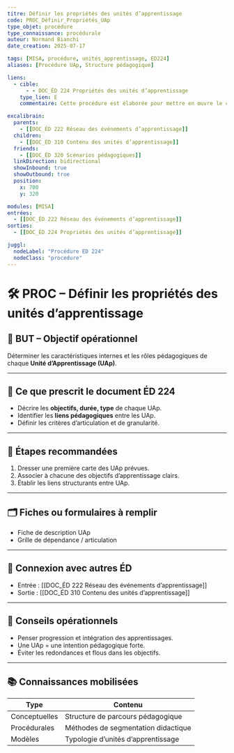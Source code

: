 ```yaml
---
titre: Définir les propriétés des unités d’apprentissage
code: PROC_Définir_Propriétés_UAp
type_objet: procédure
type_connaissance: procédurale
auteur: Normand Bianchi
date_creation: 2025-07-17

tags: [MISA, procédure, unités_apprentissage, ED224]
aliases: [Procédure UAp, Structure pédagogique]

liens:
  - cible:
      - - DOC_ÉD 224 Propriétés des unités d’apprentissage
    type_lien: E
    commentaire: Cette procédure est élaborée pour mettre en œuvre le contenu prescrit par le document ED 224.

excalibrain:
  parents:
    - [[DOC_ÉD 222 Réseau des événements d’apprentissage]]
  children:
    - [[DOC_ÉD 310 Contenu des unités d’apprentissage]]
  friends:
    - [[DOC_ÉD 320 Scénarios pédagogiques]]
  linkDirection: bidirectional
  showInbound: true
  showOutbound: true
  position:
    x: 700
    y: 320

modules: [MISA]
entrées:
  - [[DOC_ÉD 222 Réseau des événements d’apprentissage]]
sorties:
  - [[DOC_ÉD 224 Propriétés des unités d’apprentissage]]

juggl:
  nodeLabel: "Procédure ED 224"
  nodeClass: "procedure"
---
```


# 🛠️ PROC – Définir les propriétés des unités d’apprentissage

## 🎯 BUT – Objectif opérationnel
Déterminer les caractéristiques internes et les rôles pédagogiques de chaque **Unité d’Apprentissage (UAp)**.

---

## 📘 Ce que prescrit le document ÉD 224
- Décrire les **objectifs, durée, type** de chaque UAp.
- Identifier les **liens pédagogiques** entre les UAp.
- Définir les critères d’articulation et de granularité.

---

## 🔧 Étapes recommandées
1. Dresser une première carte des UAp prévues.
2. Associer à chacune des objectifs d’apprentissage clairs.
3. Établir les liens structurants entre UAp.

---

## 🗂 Fiches ou formulaires à remplir
- Fiche de description UAp
- Grille de dépendance / articulation

---

## 🔄 Connexion avec autres ÉD
- Entrée : [[DOC_ÉD 222 Réseau des événements d’apprentissage]]
- Sortie : [[DOC_ÉD 310 Contenu des unités d’apprentissage]]

---

## 🧠 Conseils opérationnels
- Penser progression et intégration des apprentissages.
- Une UAp = une intention pédagogique forte.
- Éviter les redondances et flous dans les objectifs.

---

## 📚 Connaissances mobilisées
| Type | Contenu |
|------|---------|
| Conceptuelles | Structure de parcours pédagogique |
| Procédurales | Méthodes de segmentation didactique |
| Modèles | Typologie d’unités d’apprentissage |
